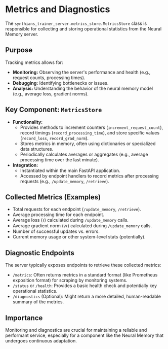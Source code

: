 # Metrics and Diagnostics

The `synthians_trainer_server.metrics_store.MetricsStore` class is responsible for collecting and storing operational statistics from the Neural Memory server.

## Purpose

Tracking metrics allows for:

*   **Monitoring:** Observing the server's performance and health (e.g., request counts, processing times).
*   **Debugging:** Identifying bottlenecks or issues.
*   **Analysis:** Understanding the behavior of the neural memory model (e.g., average loss, gradient norms).

## Key Component: `MetricsStore`

*   **Functionality:**
    *   Provides methods to increment counters (`increment_request_count`), record timings (`record_processing_time`), and store specific values (`record_loss`, `record_grad_norm`).
    *   Stores metrics in memory, often using dictionaries or specialized data structures.
    *   Periodically calculates averages or aggregates (e.g., average processing time over the last minute).
*   **Integration:**
    *   Instantiated within the main FastAPI application.
    *   Accessed by endpoint handlers to record metrics after processing requests (e.g., `/update_memory`, `/retrieve`).

## Collected Metrics (Examples)

*   Total requests for each endpoint (`/update_memory`, `/retrieve`).
*   Average processing time for each endpoint.
*   Average loss (`ℓ`) calculated during `/update_memory` calls.
*   Average gradient norm (`∇ℓ`) calculated during `/update_memory` calls.
*   Number of successful updates vs. errors.
*   Current memory usage or other system-level stats (potentially).

## Diagnostic Endpoints

The server typically exposes endpoints to retrieve these collected metrics:

*   `/metrics`: Often returns metrics in a standard format (like Prometheus exposition format) for scraping by monitoring systems.
*   `/status` or `/health`: Provides a basic health check and potentially key operational statistics.
*   `/diagnostics` (Optional): Might return a more detailed, human-readable summary of the metrics.

## Importance

Monitoring and diagnostics are crucial for maintaining a reliable and performant service, especially for a component like the Neural Memory that undergoes continuous adaptation.
